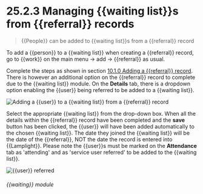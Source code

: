 # 25.2.3    Managing {{waiting list}}s from {{referral}} records

> {{People}} can be added to {{waiting list}}s from a {{referral}} record 

To add a {{person}} to a {{waiting list}} when creating a {{referral}} record, go to {{work}} on the main menu -> add -> {{referral}} as usual.

Complete the steps as shown in section [10.1.0  Adding a {{referral}} record](/help/index/v/{{version}}/p/10.1.0). There is however an additional option on the {{referral}} record to complete due to the {{waiting list}} module. On the **Details** tab, there is a dropdown option enabling the {{user}} being referred to be added to a {{waiting list}}.

![Adding a {{user}} to a {{waiting list}} from a {{referral}} record]({{imgpath}}221a.png)

Select the appropriate {{waiting list}} from the drop-down box. When all the details within the {{referral}} record have been completed and the **save** button has been clicked, the {{user}} will have been added automatically to the chosen {{waiting list}}. The date they joined the {{waiting list}} will be the date of the {{referral}}, NOT the date the record is entered into {{Lamplight}}. Please note the {{user}}s must be marked on the **Attendance** tab as 'attending' and as 'service user referred' to be added to the {{waiting list}}.

![{{user}} referred]({{imgpath}}221b.png) 

###### {{waiting}} module


